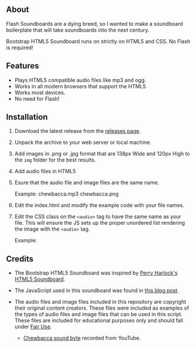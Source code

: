 ## About

Flash Soundboards are a dying breed, so I wanted to make a soundboard boilerplate that will take soundboards into the next century.

Bootstrap HTML5 Soundboard runs on strictly on HTML5 and CSS. No Flash is required!

## Features

- Plays HTML5 compatible audio files like mp3 and ogg.
- Works in all modern browsers that support the HTML5 <audio> tag.
- Works most devices.
- No need for Flash!

## Installation

1. Download the latest release from the [releases page](https://github.com/sk33lz/bootstrap-html5-soundboard/releases).

2. Unpack the archive to your web server or local machine.

3. Add images in .png or .jpg format that are 138px Wide and 120px High to the `img` folder for the best results.

4. Add audio files in HTML5 <audio> tag compatible formats like .mp3, .mp4, or .ogg format to the `audio` folder.

5. Esure that the audio file and image files are the same name.

    Example:
	chewbacca.mp3
	chewbacca.png

4. Edit the index.html and modify the example code with your file names.

5. Edit the CSS class on the `<audio>` tag to have the same name as your file. This will ensure the JS sets up the proper unordered list rendering the image with the `<audio>` tag.

    Example:
	<audio class="chewbacca" title="Chewbacca Clip">

## Credits

- The Bootstrap HTML5 Soundboard was inspired by [Perry Harlock's HTML5 Soundboard](https://github.com/perryharlock/soundboard).

- The JavaScript used in this soundboard was found in [this blog post](http://blog.mozilla.org/webdev/2009/08/06/html5-audio-soundboard/).

- The audio files and image files included in this repository are copyright their original content creators. These files were included as examples of the types of audio files and image files that can be used in this script. These files are included for educational purposes only and should fall under [Fair Use](http://copyright.gov/fair-use/more-info.html).

  - [Chewbacca sound byte](https://www.youtube.com/watch?v=Pr3sBks5o_8) recorded from YouTube.